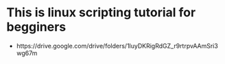 #                                            This is linux scripting tutorial for begginers<br/>
<ul>
<li>https://drive.google.com/drive/folders/1luyDKRigRdGZ_r9rtrpvAAmSri3wg67m</li>

</ul>
